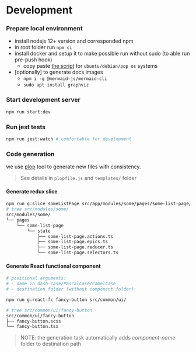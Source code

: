 # Development

### Prepare local environment

-   install nodejs 12+ version and corresponded npm
-   in root folder run `npm ci`
-   install docker and setup it to make possible run without sudo (to able run pre-push hook)
    -   copy paste [the script](https://github.com/rodmax/dotfiles/blob/master/scripts/install-docker.sh) for `ubuntu/debian/pop os` systems
-   [optionally] to generate docs images
    -   `npm i -g @mermaid-js/mermaid-cli`
    -   `sudo apt install graphviz`

### Start development server

```bash
npm run start:dev
```

### Run jest tests

```bash
npm run jest:watch # comfortable for development
```

### Code generation

we use [plop](https://plopjs.com/) tool to generate new files with consistency.

<!-- cspell: words plopfile -->

> See details in `plopfile.js` and `templates/` folder

#### Generate redux slice

```bash
npm run g:slice someListPage src/app/modules/some/pages/some-list-page/state
# tree src/modules/some/
src/modules/some/
└── pages
    └── some-list-page
        └── state
            ├── some-list-page.actions.ts
            ├── some-list-page.epics.ts
            ├── some-list-page.reducer.ts
            └── some-list-page.selectors.ts
```

#### Generate React functional component

```bash
# positional arguments:
# - name in dash-case/PascalCase/camelCase
# - destination folder (without component folder)

npm run g:react-fc fancy-button src/common/ui/

# tree src/common/ui/fancy-button
src/common/ui/fancy-button
├── fancy-button.scss
└── fancy-button.tsx
```

> NOTE: the generation task automatically adds _component-name_ folder to destination path

